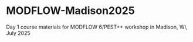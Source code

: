 # MODFLOW-Madison2025
Day 1 course materials for MODFLOW 6/PEST++ workshop in Madison, WI, July 2025
